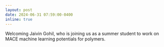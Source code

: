 ```yaml
---
layout: post
date: 2024-06-31 07:59:00-0400
inline: true
---
```


Welcoming Jaivin Gohil, who is joining us as a summer student to work on MACE machine learning potentials for polymers.
